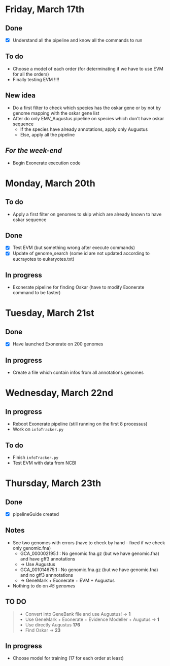 # Friday, March 17th

## Done
- [x] Understand all the pipeline and know all the commands to run

## To do
- Choose a model of each order (for determinating if we have to use EVM for all the orders)
- Finally testing EVM !!!!

## New idea
- Do a first filter to check which species has the oskar gene or by not by genome mapping with the oskar gene list
- After do only EMV_Augustus pipeline on species which don't have oskar sequence
    * If the species have already annotations, apply only Augustus
    * Else, apply all the pipeline

## _For the week-end_
- Begin Exonerate execution code


# Monday, March 20th

## To do
- Apply a first filter on genomes to skip which are already known to have oskar sequence

## Done
- [x] Test EVM (but something wrong after execute commands)
- [x] Update of genome\_search (some id are not updated according to eucrayotes to eukaryotes.txt)

## In progress
- Exonerate pipeline for finding Oskar (have to modify Exonerate command to be faster)


# Tuesday, March 21st

## Done
- [x] Have launched Exonerate on 200 genomes

## In progress
- Create a file which contain infos from all annotations genomes


# Wednesday, March 22nd

## In progress
- Reboot Exonerate pipeline (still running on the first 8 processus)
- Work on `infoTracker.py`

## To do
- Finish `infoTracker.py`
- Test EVM with data from NCBI


# Thursday, March 23th

## Done
- [x] pipelineGuide created

## Notes
- See two genomes with errors (have to check by hand - fixed if we check only genomic.fna)
    - GCA\_000002195.1 : No genomic.fna.gz (but we have genomic.fna) and have gff3 annotations
    - $\rightarrow$ Use Augustus
    - GCA\_001014675.1 : No genomic.fna.gz (but we have genomic.fna) and no gff3 annnotations
    - $\rightarrow$ GeneMark + Exonerate + EVM + Augustus
- Nothing to do on _45 genomes_

## TO DO   

> - Convert into GeneBank file and use Augustus! $\rightarrow$ __1__  
> - Use GeneMark + Exonerate + Evidence Modeller + Augutus $\rightarrow$ __1__
> - Use directly Augustus __176__
> - Find Oskar $\rightarrow$ __23__

## In progress
- Choose model for training (17 for each order at least)
